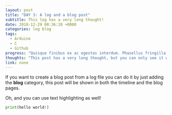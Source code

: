 ```yaml
---
layout: post
title: "DAY 3: A log and a blog post"
subtitle: This log has a very long thought!
date: 2018-12-29 08:36:28 +0000
categories: log blog
tags:
  - Arduino
  - C
  - Github
progress: "Quisque finibus ex ac egestas interdum. Phasellus fringilla, dui vel ornare faucibus, nibh ante tincidunt ante, quis maximus odio diam non leo."
thoughts: "This post has a very long thought, but you can only see it when you press the READ MORE button. You won't miss much since the rest is just Lorem Ipsum text -Nulla turpis metus, consectetur non justo ut, feugiat vestibulum odio. Quisque non placerat tortor. Morbi malesuada eu nisi eget varius. Quisque finibus ex ac egestas interdum. Phasellus fringilla, dui vel ornare faucibus, nibh ante tincidunt ante, quis maximus odio diam non leo"
link: none
---
```


If you want to create a blog post from a log file you can do it by just adding the **blog** category, this post will be shown in both the timeline and the blog pages.

Oh, and you can use text highlighting as well!

```python
print(hello world!)
```
